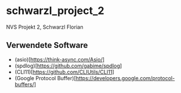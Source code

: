 # schwarzl_project_2
NVS Projekt 2, Schwarzl Florian


## Verwendete Software
* (asio)[https://think-async.com/Asio/]
* (spdlog)[https://github.com/gabime/spdlog]
* (CLI11)[https://github.com/CLIUtils/CLI11]
* (Google Protocol Buffer)[https://developers.google.com/protocol-buffers/]